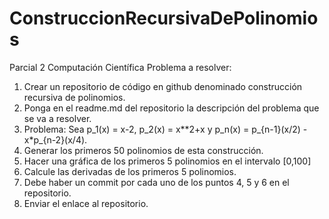# ConstruccionRecursivaDePolinomios

Parcial 2 Computación Científica Problema a resolver:

1. Crear un repositorio de código en github denominado construcción recursiva de polinomios.
2. Ponga en el readme.md del repositorio la descripción del problema que se va a resolver.
3. Problema: Sea p_1(x) = x-2, p_2(x) = x**2+x y p_n(x) = p_{n-1}(x/2) - x*p_{n-2}(x/4).
4. Generar los primeros 50 polinomios de esta construcción.
5. Hacer una gráfica de los primeros 5 polinomios en el intervalo [0,100]
6. Calcule las derivadas de los primeros 5 polinomios.
7. Debe haber un commit por cada uno de los puntos 4, 5 y 6 en el repositorio.
8. Enviar el enlace al repositorio.
